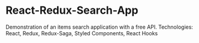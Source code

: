 # React-Redux-Search-App
Demonstration of an items search application with a free API. Technologies: React, Redux, Redux-Saga, Styled Components, React Hooks
